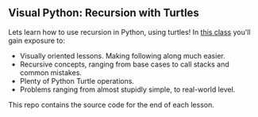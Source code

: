 ## Visual Python: Recursion with Turtles

Lets learn how to use recursion in Python, using turtles! In [this class](https://skl.sh/2GGvYNm) you'll gain exposure to:

- Visually oriented lessons. Making following along much easier.
- Recursive concepts, ranging from base cases to call stacks and common mistakes.
- Plenty of Python Turtle operations.
- Problems ranging from almost stupidly simple, to real-world level.

This repo contains the source code for the end of each lesson.
